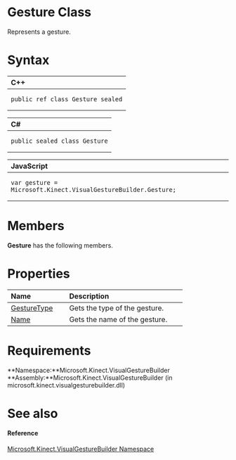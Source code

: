 Gesture Class  
=============  

Represents a gesture. <span id="syntaxSection"></span>

Syntax  
======  

<table>
<colgroup>
<col width="100%" />
</colgroup>
<thead>
<tr class="header">
<th align="left">C++</th>
</tr>
</thead>
<tbody>
<tr class="odd">
<td align="left"><pre><code>public ref class Gesture sealed</code></pre></td>
</tr>
</tbody>
</table>

<table>
<colgroup>
<col width="100%" />
</colgroup>
<thead>
<tr class="header">
<th align="left">C#</th>
</tr>
</thead>
<tbody>
<tr class="odd">
<td align="left"><pre><code>public sealed class Gesture</code></pre></td>
</tr>
</tbody>
</table>

<table>
<colgroup>
<col width="100%" />
</colgroup>
<thead>
<tr class="header">
<th align="left">JavaScript</th>
</tr>
</thead>
<tbody>
<tr class="odd">
<td align="left"><pre><code>var gesture = Microsoft.Kinect.VisualGestureBuilder.Gesture;</code></pre></td>
</tr>
</tbody>
</table>

<span id="classMembersSection"></span>

Members  
=======  

**Gesture** has the following members.  

<span id="publicpropertiesSection"></span>

Properties  
==========  

<table>
<colgroup>
<col width="30%" />
<col width="60%" />
</colgroup>
<thead>
<tr class="header">
<th align="left">Name</th>
<th align="left">Description</th>
</tr>
</thead>
<tbody>
<tr class="odd">
<td align="left"><a href="Gesture_Class/Properties/GestureType_Property.md">GestureType</a></td>
<td align="left">Gets the type of the gesture.</td>
</tr>
<tr class="even">
<td align="left"><a href="Gesture_Class/Properties/Name_Property.md">Name</a></td>
<td align="left">Gets the name of the gesture.</td>
</tr>
</tbody>
</table>

<span id="requirements"></span>

Requirements  
============  

**Namespace:**Microsoft.Kinect.VisualGestureBuilder  
**Assembly:**Microsoft.Kinect.VisualGestureBuilder (in microsoft.kinect.visualgesturebuilder.dll)  

<span id="ID4EV"></span>

See also  
========  

<span id="ID4EX"></span>
#### Reference  

[Microsoft.Kinect.VisualGestureBuilder Namespace](../Kinect.VisualGestureBuilder.md)  



<!--Please do not edit the data in the comment block below.-->
<!--
TOCTitle : Gesture Class
RLTitle : Gesture Class
KeywordK : Gesture class, about
HelpPriority : 2
TopicType : apiref
KeywordF : Microsoft.Kinect.VisualGestureBuilder.Gesture
KeywordF : Gesture
KeywordF : Microsoft.Kinect.VisualGestureBuilder.Gesture
KeywordA : T:Microsoft.Kinect.VisualGestureBuilder.Gesture
AssetID : T:Microsoft.Kinect.VisualGestureBuilder.Gesture
Locale : en-us
CommunityContent : 1
APIType : Managed
APILocation : microsoft.kinect.visualgesturebuilder.dll
APIName : Microsoft.Kinect.VisualGestureBuilder.Gesture
TargetOS : Windows
TopicType : kbSyntax
DevLang : VB
DevLang : CSharp
DevLang : JavaScript
DevLang : C++
DocSet : K4Wv2
ProjType : K4Wv2Proj
Technology : Kinect for Windows
Product : Kinect for Windows SDK v2
productversion : 20
-->
